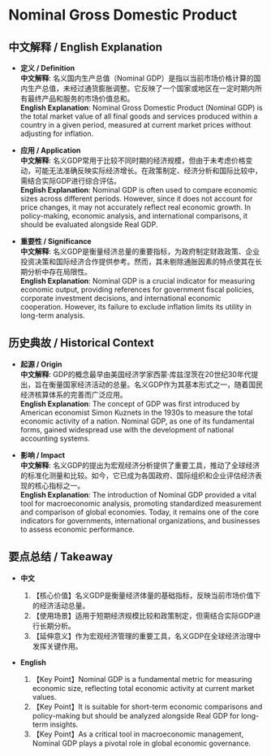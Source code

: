 # Nominal Gross Domestic Product

## 中文解释 / English Explanation

* **定义 / Definition**  
  **中文解释**: 名义国内生产总值（Nominal GDP）是指以当前市场价格计算的国内生产总值，未经过通货膨胀调整。它反映了一个国家或地区在一定时期内所有最终产品和服务的市场价值总和。  
  **English Explanation**: Nominal Gross Domestic Product (Nominal GDP) is the total market value of all final goods and services produced within a country in a given period, measured at current market prices without adjusting for inflation.

* **应用 / Application**  
  **中文解释**: 名义GDP常用于比较不同时期的经济规模，但由于未考虑价格变动，可能无法准确反映实际经济增长。在政策制定、经济分析和国际比较中，需结合实际GDP进行综合评估。  
  **English Explanation**: Nominal GDP is often used to compare economic sizes across different periods. However, since it does not account for price changes, it may not accurately reflect real economic growth. In policy-making, economic analysis, and international comparisons, it should be evaluated alongside Real GDP.

* **重要性 / Significance**  
  **中文解释**: 名义GDP是衡量经济总量的重要指标，为政府制定财政政策、企业投资决策和国际经济合作提供参考。然而，其未剔除通胀因素的特点使其在长期分析中存在局限性。  
  **English Explanation**: Nominal GDP is a crucial indicator for measuring economic output, providing references for government fiscal policies, corporate investment decisions, and international economic cooperation. However, its failure to exclude inflation limits its utility in long-term analysis.

## 历史典故 / Historical Context

* **起源 / Origin**  
  **中文解释**: GDP的概念最早由美国经济学家西蒙·库兹涅茨在20世纪30年代提出，旨在衡量国家经济活动的总量。名义GDP作为其基本形式之一，随着国民经济核算体系的完善而广泛应用。  
  **English Explanation**: The concept of GDP was first introduced by American economist Simon Kuznets in the 1930s to measure the total economic activity of a nation. Nominal GDP, as one of its fundamental forms, gained widespread use with the development of national accounting systems.

* **影响 / Impact**  
  **中文解释**: 名义GDP的提出为宏观经济分析提供了重要工具，推动了全球经济的标准化测量和比较。如今，它已成为各国政府、国际组织和企业评估经济表现的核心指标之一。  
  **English Explanation**: The introduction of Nominal GDP provided a vital tool for macroeconomic analysis, promoting standardized measurement and comparison of global economies. Today, it remains one of the core indicators for governments, international organizations, and businesses to assess economic performance.

## 要点总结 / Takeaway

* **中文**  
  1. 【核心价值】名义GDP是衡量经济体量的基础指标，反映当前市场价值下的经济活动总量。  
  2. 【使用场景】适用于短期经济规模比较和政策制定，但需结合实际GDP进行长期分析。  
  3. 【延伸意义】作为宏观经济管理的重要工具，名义GDP在全球经济治理中发挥关键作用。

* **English**  
  1. 【Key Point】Nominal GDP is a fundamental metric for measuring economic size, reflecting total economic activity at current market values.  
  2. 【Key Point】It is suitable for short-term economic comparisons and policy-making but should be analyzed alongside Real GDP for long-term insights.  
  3. 【Key Point】As a critical tool in macroeconomic management, Nominal GDP plays a pivotal role in global economic governance.